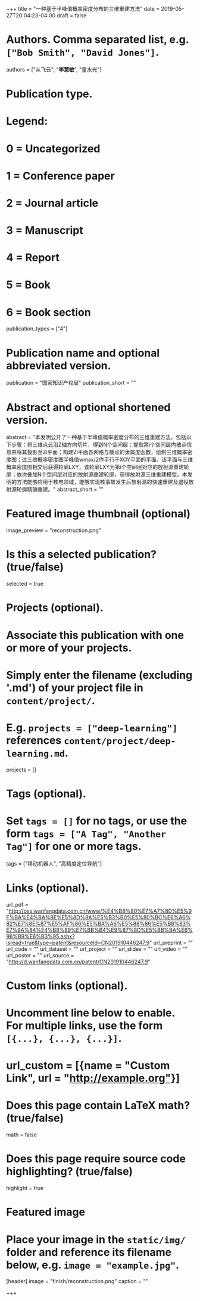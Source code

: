 +++
title = "一种基于半峰值概率密度分布的三维重建方法"
date = 2019-05-27T20:04:23-04:00
draft = false

# Authors. Comma separated list, e.g. `["Bob Smith", "David Jones"]`.
authors = ["从飞云", "**李慧敏**", "童水光"]
# Publication type.
# Legend:
# 0 = Uncategorized
# 1 = Conference paper
# 2 = Journal article
# 3 = Manuscript
# 4 = Report
# 5 = Book
# 6 = Book section
publication_types = ["4"]

# Publication name and optional abbreviated version.
publication = "国家知识产权局"
publication_short = ""

# Abstract and optional shortened version.
abstract = "本发明公开了一种基于半峰值概率密度分布的三维重建方法，包括以下步骤：将三维点云沿Z轴方向切片，得到N个空间层；提取第i个空间层内散点信息并将其投影至Zi平面；构建Zi平面各网格与散点的隶属度函数，绘制三维概率密度图；过三维概率密度图半峰值wmax/2作平行于XOY平面的平面，该平面与三维概率密度图相交后获得轮廓LXY，该轮廓LXY为第i个空间层对应的放射源重建轮廓；依次叠加N个空间层对应的放射源重建轮廓，获得放射源三维重建模型。本发明的方法能够应用于核电领域，能够实现核事故发生后放射源的快速重建及退役放射源轮廓精确重建。"
abstract_short = ""

# Featured image thumbnail (optional)
image_preview = "reconstruction.png"

# Is this a selected publication? (true/false)
selected = true

# Projects (optional).
#   Associate this publication with one or more of your projects.
#   Simply enter the filename (excluding '.md') of your project file in `content/project/`.
#   E.g. `projects = ["deep-learning"]` references `content/project/deep-learning.md`.
projects = []

# Tags (optional).
#   Set `tags = []` for no tags, or use the form `tags = ["A Tag", "Another Tag"]` for one or more tags.
tags = ["移动机器人", "高精度定位导航"]

# Links (optional).
url_pdf = "http://oss.wanfangdata.com.cn/www/%E4%B8%80%E7%A7%8D%E5%9F%BA%E4%BA%8E%E5%8D%8A%E5%B3%B0%E5%80%BC%E6%A6%82%E7%8E%87%E5%AF%86%E5%BA%A6%E5%88%86%E5%B8%83%E7%9A%84%E4%B8%89%E7%BB%B4%E9%87%8D%E5%BB%BA%E6%96%B9%E6%B3%95.ashx?isread=true&type=patent&resourceId=CN201910446247.9"
url_preprint = ""
url_code = ""
url_dataset = ""
url_project = ""
url_slides = ""
url_video = ""
url_poster = ""
url_source = "http://d.wanfangdata.com.cn/patent/CN201910446247.9"

# Custom links (optional).
#   Uncomment line below to enable. For multiple links, use the form `[{...}, {...}, {...}]`.
# url_custom = [{name = "Custom Link", url = "http://example.org"}]

# Does this page contain LaTeX math? (true/false)
math = false

# Does this page require source code highlighting? (true/false)
highlight = true

# Featured image
# Place your image in the `static/img/` folder and reference its filename below, e.g. `image = "example.jpg"`.
[header]
image = "finish/reconstruction.png"
caption = ""

+++
